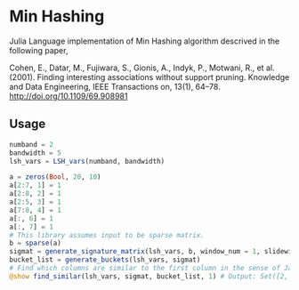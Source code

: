 # Min Hashing
Julia Language implementation of Min Hashing algorithm descrived in the following paper,
 
Cohen, E., Datar, M., Fujiwara, S., Gionis, A., Indyk, P., Motwani, R., et al. (2001). Finding interesting associations without support pruning. Knowledge and Data Engineering, IEEE Transactions on, 13(1), 64–78. http://doi.org/10.1109/69.908981

## Usage
```julia
numband = 2
bandwidth = 5
lsh_vars = LSH_vars(numband, bandwidth)

a = zeros(Bool, 20, 10)
a[2:7, 1] = 1
a[2:8, 2] = 1
a[2:5, 3] = 1
a[7:8, 4] = 1
a[:, 6] = 1
a[:, 7] = 1
# This library assumes input to be sparse matrix.
b = sparse(a)
sigmat = generate_signature_matrix(lsh_vars, b, window_num = 1, slidewidth = 1)
bucket_list = generate_buckets(lsh_vars, sigmat)
# Find which columns are similar to the first column in the sense of Jaccard similarity.
@show find_similar(lsh_vars, sigmat, bucket_list, 1) # Output: Set([2, 1]) that means the first and second columns are similar.
```

